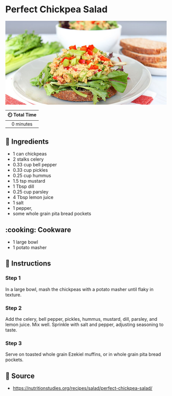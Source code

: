 # Perfect Chickpea Salad

![](../assets/images/perfect-chickpea-salad.jpg)

| :timer_clock: Total Time |
|:-----------------------: |
| 0 minutes |

## :salt: Ingredients

- 1 can chickpeas
- 2 stalks celery
- 0.33 cup bell pepper
- 0.33 cup pickles
- 0.25 cup hummus
- 1.5 tsp mustard
- 1 Tbsp dill
- 0.25 cup parsley
- 4 Tbsp lemon juice
- 1  salt
- 1  pepper,
- some whole grain pita bread pockets

## :cooking: Cookware

- 1 large bowl
- 1 potato masher

## :pencil: Instructions

### Step 1

In a large bowl, mash the chickpeas with a potato masher until flaky in texture.

### Step 2

Add the celery, bell pepper, pickles, hummus, mustard, dill, parsley, and lemon juice. Mix well. Sprinkle with salt and pepper, adjusting seasoning to taste.

### Step 3

Serve on toasted whole grain Ezekiel muffins, or in whole grain pita bread pockets.

## :link: Source
- https://nutritionstudies.org/recipes/salad/perfect-chickpea-salad/
